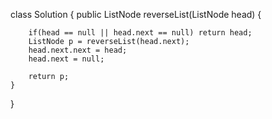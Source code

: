 class Solution {
    public ListNode reverseList(ListNode head) {
        
        if(head == null || head.next == null) return head;
        ListNode p = reverseList(head.next);
        head.next.next = head;
        head.next = null;
        
        return p;
    }
}